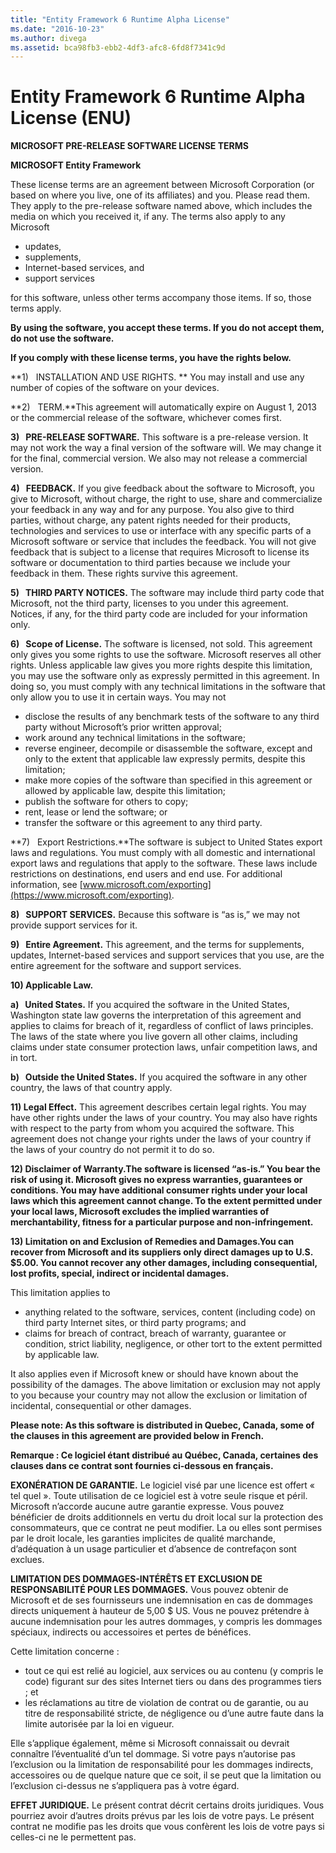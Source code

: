 ```yaml
---
title: "Entity Framework 6 Runtime Alpha License"
ms.date: "2016-10-23"
ms.author: divega
ms.assetid: bca98fb3-ebb2-4df3-afc8-6fd8f7341c9d
---
```

# Entity Framework 6 Runtime Alpha License (ENU)
**MICROSOFT PRE-RELEASE SOFTWARE LICENSE TERMS**

**MICROSOFT Entity Framework**

These license terms are an agreement between Microsoft Corporation (or based on where you live, one of its affiliates) and you. Please read them. They apply to the pre-release software named above, which includes the media on which you received it, if any. The terms also apply to any Microsoft

-   updates,
-   supplements,
-   Internet-based services, and
-   support services

for this software, unless other terms accompany those items. If so, those terms apply.

**By using the software, you accept these terms. If you do not accept them, do not use the software.**

**If you comply with these license terms, you have the rights below.**

**1)   INSTALLATION AND USE RIGHTS. ** You may install and use any number of copies of the software on your devices. 

**2)   TERM.**This agreement will automatically expire on August 1, 2013 or the commercial release of the software, whichever comes first.

**3)   PRE-RELEASE SOFTWARE.** This software is a pre-release version. It may not work the way a final version of the software will. We may change it for the final, commercial version. We also may not release a commercial version.

**4)   FEEDBACK.** If you give feedback about the software to Microsoft, you give to Microsoft, without charge, the right to use, share and commercialize your feedback in any way and for any purpose. You also give to third parties, without charge, any patent rights needed for their products, technologies and services to use or interface with any specific parts of a Microsoft software or service that includes the feedback. You will not give feedback that is subject to a license that requires Microsoft to license its software or documentation to third parties because we include your feedback in them. These rights survive this agreement.

**5)   THIRD PARTY NOTICES.** The software may include third party code that Microsoft, not the third party, licenses to you under this agreement.  Notices, if any, for the third party code are included for your information only. 

**6)   Scope of License.** The software is licensed, not sold. This agreement only gives you some rights to use the software. Microsoft reserves all other rights. Unless applicable law gives you more rights despite this limitation, you may use the software only as expressly permitted in this agreement. In doing so, you must comply with any technical limitations in the software that only allow you to use it in certain ways. You may not

-   disclose the results of any benchmark tests of the software to any third party without Microsoft’s prior written approval;
-   work around any technical limitations in the software;
-   reverse engineer, decompile or disassemble the software, except and only to the extent that applicable law expressly permits, despite this limitation;
-   make more copies of the software than specified in this agreement or allowed by applicable law, despite this limitation;
-   publish the software for others to copy;
-   rent, lease or lend the software; or
-   transfer the software or this agreement to any third party.

**7)   Export Restrictions.**The software is subject to United States export laws and regulations. You must comply with all domestic and international export laws and regulations that apply to the software. These laws include restrictions on destinations, end users and end use. For additional information, see [www.microsoft.com/exporting](https://www.microsoft.com/exporting).

**8)   SUPPORT SERVICES.** Because this software is “as is,” we may not provide support services for it.

**9)   Entire Agreement.** This agreement, and the terms for supplements, updates, Internet-based services and support services that you use, are the entire agreement for the software and support services.

**10) Applicable Law.**

**a)   United States.** If you acquired the software in the United States, Washington state law governs the interpretation of this agreement and applies to claims for breach of it, regardless of conflict of laws principles. The laws of the state where you live govern all other claims, including claims under state consumer protection laws, unfair competition laws, and in tort.

**b)   Outside the United States.** If you acquired the software in any other country, the laws of that country apply.

**11) Legal Effect.** This agreement describes certain legal rights. You may have other rights under the laws of your country. You may also have rights with respect to the party from whom you acquired the software. This agreement does not change your rights under the laws of your country if the laws of your country do not permit it to do so.

**12) Disclaimer of Warranty.The software is licensed “as-is.” You bear the risk of using it. Microsoft gives no express warranties, guarantees or conditions. You may have additional consumer rights under your local laws which this agreement cannot change. To the extent permitted under your local laws, Microsoft excludes the implied warranties of merchantability, fitness for a particular purpose and non-infringement.**

**13) Limitation on and Exclusion of Remedies and Damages.You can recover from Microsoft and its suppliers only direct damages up to U.S. $5.00. You cannot recover any other damages, including consequential, lost profits, special, indirect or incidental damages.**

This limitation applies to

-   anything related to the software, services, content (including code) on third party Internet sites, or third party programs; and
-   claims for breach of contract, breach of warranty, guarantee or condition, strict liability, negligence, or other tort to the extent permitted by applicable law.

It also applies even if Microsoft knew or should have known about the possibility of the damages. The above limitation or exclusion may not apply to you because your country may not allow the exclusion or limitation of incidental, consequential or other damages.

**Please note: As this software is distributed in Quebec, Canada, some of the clauses in this agreement are provided below in French.**

**Remarque : Ce logiciel étant distribué au Québec, Canada, certaines des clauses dans ce contrat sont fournies ci-dessous en français.**

**EXONÉRATION DE GARANTIE.** Le logiciel visé par une licence est offert « tel quel ». Toute utilisation de ce logiciel est à votre seule risque et péril. Microsoft n’accorde aucune autre garantie expresse. Vous pouvez bénéficier de droits additionnels en vertu du droit local sur la protection des consommateurs, que ce contrat ne peut modifier. La ou elles sont permises par le droit locale, les garanties implicites de qualité marchande, d’adéquation à un usage particulier et d’absence de contrefaçon sont exclues.

**LIMITATION DES DOMMAGES-INTÉRÊTS ET EXCLUSION DE RESPONSABILITÉ POUR LES DOMMAGES.** Vous pouvez obtenir de Microsoft et de ses fournisseurs une indemnisation en cas de dommages directs uniquement à hauteur de 5,00 $ US. Vous ne pouvez prétendre à aucune indemnisation pour les autres dommages, y compris les dommages spéciaux, indirects ou accessoires et pertes de bénéfices.

Cette limitation concerne :

-   tout ce qui est relié au logiciel, aux services ou au contenu (y compris le code) figurant sur des sites Internet tiers ou dans des programmes tiers ; et
-   les réclamations au titre de violation de contrat ou de garantie, ou au titre de responsabilité stricte, de négligence ou d’une autre faute dans la limite autorisée par la loi en vigueur.

Elle s’applique également, même si Microsoft connaissait ou devrait connaître l’éventualité d’un tel dommage. Si votre pays n’autorise pas l’exclusion ou la limitation de responsabilité pour les dommages indirects, accessoires ou de quelque nature que ce soit, il se peut que la limitation ou l’exclusion ci-dessus ne s’appliquera pas à votre égard.

**EFFET JURIDIQUE.** Le présent contrat décrit certains droits juridiques. Vous pourriez avoir d’autres droits prévus par les lois de votre pays. Le présent contrat ne modifie pas les droits que vous confèrent les lois de votre pays si celles-ci ne le permettent pas.
